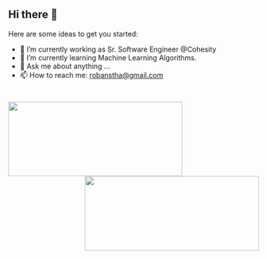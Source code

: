 ## Hi there 👋

Here are some ideas to get you started:

- 🔭 I’m currently working as Sr. Software Engineer @Cohesity
- 🌱 I’m currently learning Machine Learning Algorithms.
- 💬 Ask me about anything ...
- 📫 How to reach me: robanstha@gmail.com


<h1 align="center"></h1>
<img align="left" height="150px" width="350px" src="https://github-readme-stats.vercel.app/api?username=robanstha&count_private=true&show_icons=true&theme=tokyonight" />
<img align="right" height="150px" width="350px" src="https://github-readme-stats.vercel.app/api/top-langs/?username=robanstha&layout=compact&theme=aura&langs_count=9" />
<img height="150" />
<br><br>
